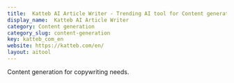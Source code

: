 ```yaml
---
title:  Katteb AI Article Writer - Trending AI tool for Content generation
display_name:  Katteb AI Article Writer
category: Content generation
category_slug: content-generation
key: katteb_com_en
website: https://katteb.com/en/
layout: aitool
---
```


Content generation for copywriting needs.
